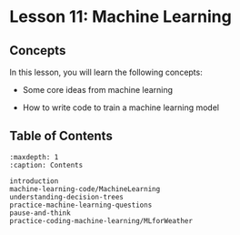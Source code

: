 # <i class="fas fa-book fa-fw"></i> Lesson 11: Machine Learning

## Concepts

In this lesson, you will learn the following concepts:

- Some core ideas from machine learning

- How to write code to train a machine learning model

## Table of Contents

```{toctree}
:maxdepth: 1
:caption: Contents

introduction
machine-learning-code/MachineLearning
understanding-decision-trees
practice-machine-learning-questions
pause-and-think
practice-coding-machine-learning/MLforWeather
```
